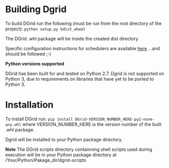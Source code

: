 # Building Dgrid

To build DGrid run the following (must be run from the root directory of the project):
`python setup.py bdist_wheel`

The DGrid .whl package will be inside the created dist directory

Specific configuration instructions for schedulers are available [here](../)
...and should be followed ;-)

__Python versions supported__

DGrid has been built for and tested on Python 2.7.
Dgrid is not supported on Python 3, due to requirements on libraries
that have yet to be ported to Python 3.

# Installation
To install DGrid run:
`pip install DGrid-VERSION_NUMBER_HERE-py2-none-any.whl` where VERSION_NUMBER_HERE is the version number of the built .whl package.

Dgrid will be installed to your Python package directory.

__Note__
The DGrid scripts directory containning shell scripts used during execution will be in your Python package directory at /Your/Python/Pakage_dir/dgrid-scripts
